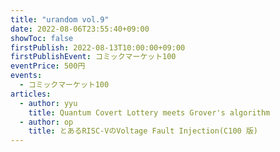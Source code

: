 ```yaml
---
title: "urandom vol.9"
date: 2022-08-06T23:55:40+09:00
showToc: false
firstPublish: 2022-08-13T10:00:00+09:00
firstPublishEvent: コミックマーケット100
eventPrice: 500円
events:
  - コミックマーケット100
articles:
  - author: yyu
    title: Quantum Covert Lottery meets Grover's algorithm
  - author: op
    title: とあるRISC-VのVoltage Fault Injection(C100 版)
---
```

